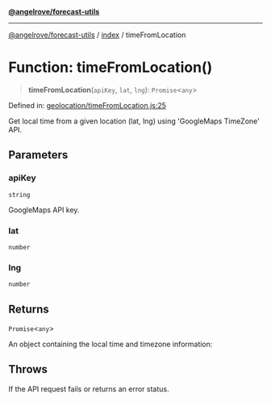 [**@angelrove/forecast-utils**](../../README.md)

***

[@angelrove/forecast-utils](../../README.md) / [index](../README.md) / timeFromLocation

# Function: timeFromLocation()

> **timeFromLocation**(`apiKey`, `lat`, `lng`): `Promise`\<`any`\>

Defined in: [geolocation/timeFromLocation.js:25](https://github.com/angelrove/forecast-utils/blob/b7c12bb7f7fd8b0f16ad79c98200e7acfce43653/src/geolocation/timeFromLocation.js#L25)

Get local time from a given location (lat, lng) using 'GoogleMaps TimeZone' API.

## Parameters

### apiKey

`string`

GoogleMaps API key.

### lat

`number`

### lng

`number`

## Returns

`Promise`\<`any`\>

An object containing the local time and timezone information:

## Throws

If the API request fails or returns an error status.
